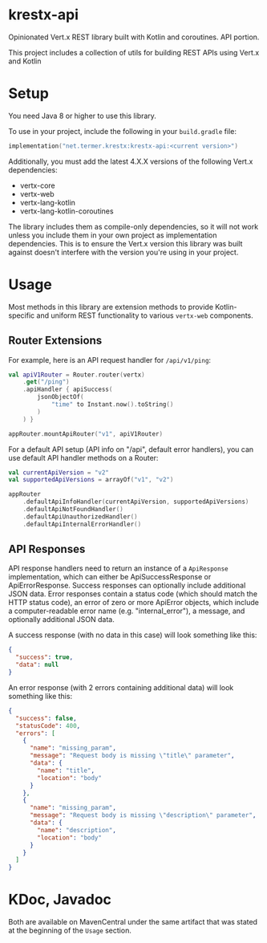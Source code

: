 # krestx-api
Opinionated Vert.x REST library built with Kotlin and coroutines. API portion.

This project includes a collection of utils for building REST APIs using Vert.x and Kotlin

# Setup
You need Java 8 or higher to use this library.

To use in your project, include the following in your `build.gradle` file:
```kotlin
implementation("net.termer.krestx:krestx-api:<current version>")
```

Additionally, you must add the latest 4.X.X versions of the following Vert.x dependencies:

 - vertx-core
 - vertx-web
 - vertx-lang-kotlin
 - vertx-lang-kotlin-coroutines

The library includes them as compile-only dependencies, so it will not work unless you include them in your own project as implementation dependencies.
This is to ensure the Vert.x version this library was built against doesn't interfere with the version you're using in your project.

# Usage
Most methods in this library are extension methods to provide Kotlin-specific and uniform REST functionality to various `vertx-web` components.

## Router Extensions
For example, here is an API request handler for `/api/v1/ping`:

```kotlin
val apiV1Router = Router.router(vertx)
    .get("/ping")
    .apiHandler { apiSuccess(
        jsonObjectOf(
            "time" to Instant.now().toString()
		)
	) }

appRouter.mountApiRouter("v1", apiV1Router)
```

For a default API setup (API info on "/api", default error handlers), you can use default API handler methods on a Router:

```kotlin
val currentApiVersion = "v2"
val supportedApiVersions = arrayOf("v1", "v2")

appRouter
    .defaultApiInfoHandler(currentApiVersion, supportedApiVersions)
    .defaultApiNotFoundHandler()
    .defaultApiUnauthorizedHandler()
    .defaultApiInternalErrorHandler()
```

## API Responses
API response handlers need to return an instance of a `ApiResponse` implementation, which can either be ApiSuccessResponse or ApiErrorResponse.
Success responses can optionally include additional JSON data. Error responses contain a status code (which should match the HTTP status code), an error of zero or more ApiError objects, which include a computer-readable error name (e.g. "internal_error"), a message, and optionally additional JSON data.

A success response (with no data in this case) will look something like this:

```json
{
  "success": true,
  "data": null
}
```

An error response (with 2 errors containing additional data) will look something like this:

```json
{
  "success": false,
  "statusCode": 400,
  "errors": [
    {
      "name": "missing_param",
      "message": "Request body is missing \"title\" parameter",
      "data": {
        "name": "title",
        "location": "body"
      }
    },
    {
      "name": "missing_param",
      "message": "Request body is missing \"description\" parameter",
      "data": {
        "name": "description",
        "location": "body"
      }
    }
  ]
}
```

# KDoc, Javadoc
Both are available on MavenCentral under the same artifact that was stated at the beginning of the `Usage` section.